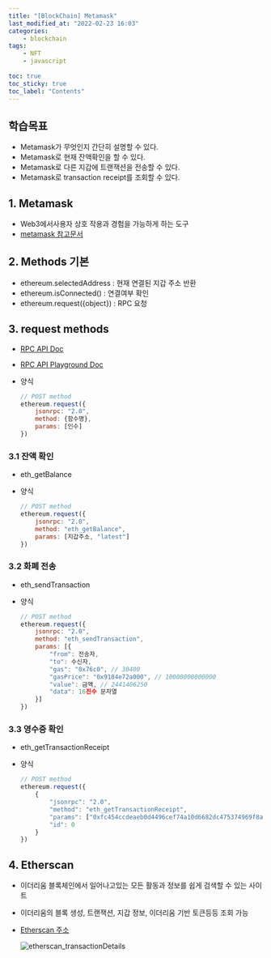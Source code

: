 ```yaml
---
title: "[BlockChain] Metamask"
last_modified_at: "2022-02-23 16:03"
categories:
    - blockchain
tags:
    - NFT
    - javascript
    
toc: true
toc_sticky: true
toc_label: "Contents"
---
```

## 학습목표

* Metamask가 무엇인지 간단히 설명할 수 있다.
* Metamask로 현재 잔액확인을 할 수 있다.
* Metamask로 다른 지갑에 트랜잭션을 전송할 수 있다.
* Metamask로 transaction receipt를 조회할 수 있다.

## 1. Metamask

* Web3에서사용자 상호 작용과 경험을 가능하게 하는 도구
* [metamask 참고문서](https://docs.metamask.io/)

## 2. Methods 기본

* ethereum.selectedAddress : 현재 연결된 지갑 주소 반환
* ethereum.isConnected() : 연결여부 확인
* ethereum.request({object}) : RPC 요청

## 3. request methods

* [RPC API Doc](https://eth.wiki/json-rpc/API)
* [RPC API Playground Doc](https://metamask.github.io/api-playground/api-documentation)
* 양식 

    ```js
    // POST method
    ethereum.request({
        jsonrpc: "2.0",
        method: {함수명},
        params: [인수]
    })
    ```

### 3.1 잔액 확인

* eth_getBalance
* 양식

    ```js
    // POST method
    ethereum.request({
        jsonrpc: "2.0",
        method: "eth_getBalance",
        params: [지갑주소, "latest"]
    })
    ```

### 3.2 화폐 전송

* eth_sendTransaction
* 양식

    ```js
    // POST method
    ethereum.request({
        jsonrpc: "2.0",
        method: "eth_sendTransaction",
        params: [{
            "from": 전송자,
            "to": 수신자,
            "gas": "0x76c0", // 30400
            "gasPrice": "0x9184e72a000", // 10000000000000
            "value": 금액, // 2441406250
            "data": 16진수 문자열
        }]
    })
    ```

### 3.3 영수증 확인

* eth_getTransactionReceipt
* 양식
    
    ```js
    // POST method
    ethereum.request({
        {
            "jsonrpc": "2.0",
            "method": "eth_getTransactionReceipt",
            "params": ["0xfc454ccdeaeb0d4496cef74a10d6682dc475374969f8a702266cf0321de9b526"],
            "id": 0
        }
    })
    ```

## 4. Etherscan

* 이더리움 블록체인에서 일어나고있는 모든 활동과 정보를 쉽게 검색할 수 있는 사이트
* 이더리움의 블록 생성, 트랜잭션, 지갑 정보, 이더리움 기반 토큰등등 조회 가능
* [Etherscan 주소](https://etherscan.io/)

    ![etherscan_transactionDetails](https://bnz05pap001files.storage.live.com/y4mfprwI3aqBtSoqSIo5oKjh4Nbt5OaMEvbI-SRUEAqlLyBLmcZvaeX5S53fBCa3KTU-55cV4V6FIyaYp3GmbG33wqM9XIjbaaBXkirGWXw4yGieq7fgWENnnjF3oIqNWS6cmf_oh165DSKQlI2NM5qBOlT8p4YWdKiPZWcJOxCU2Jo0tB6Ed36shdTROWb9u05?width=660&height=484&cropmode=none)



